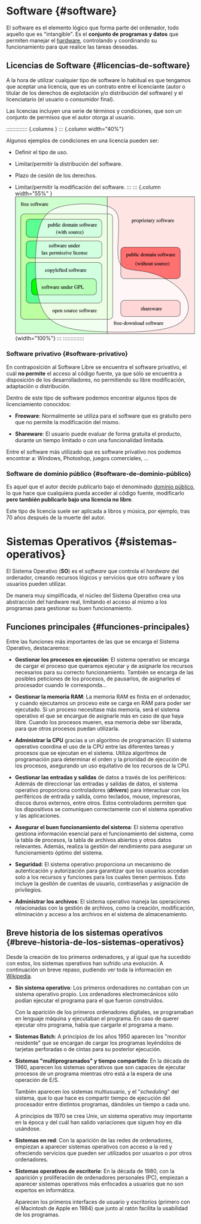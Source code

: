 
# Software {#software}

El software es el elemento lógico que forma parte del ordenador, todo aquello que es "intangible". Es el **conjunto de programas y datos** que permiten manejar el [hardware](#hardware), controlando y coordinando su funcionamiento para que realice las tareas deseadas.


## Licencias de Software {#licencias-de-software}

A la hora de utilizar cualquier tipo de software lo habitual es que tengamos que aceptar una licencia, que es un contrato entre el licenciante (autor o titular de los derechos de explotación y/o distribución del software) y el licenciatario (el usuario o consumidor final).

Las licencias incluyen una serie de términos y condiciones, que son un conjunto de permisos que el autor otorga al usuario.



:::::::::::::: {.columns }
::: {.column width="40%"}

Algunos ejemplos de condiciones en una licencia pueden ser:

-   Definir el tipo de uso.

-   Limitar/permitir la distribución del software.

-   Plazo de cesión de los derechos.

-   Limitar/permitir la modificación del software.
:::
::: {.column width="55%" }
![Esquema básico de licencias. Fuente: [Wikipedia](https://en.wikipedia.org/wiki/Free_software)](img/si/free_and_nonfree_software.png){width="100%"}
:::
::::::::::::::







### Software privativo {#software-privativo}

En contraposición al Software Libre se encuentra el software privativo, el cuál **no permite** el acceso al código fuente, ya que sólo se encuentra a disposición de los desarrolladores, no permitiendo su libre modificación, adaptación o distribución.

Dentro de este tipo de software podemos encontrar algunos tipos de licenciamiento conocidos:

-   **Freeware**: Normalmente se utiliza para el software que es gratuito pero que no permite la modificación del mismo.

-   **Shareware**: El usuario puede evaluar de forma gratuita el producto, durante un tiempo limitado o con una funcionalidad limitada.

Entre el software más utilizado que es software privativo nos podemos encontrar a: Windows, Photoshop, juegos comerciales, \...

### Software de dominio público {#software-de-dominio-público}

Es aquel que el autor decide publicarlo bajo el denominado [dominio público](https://es.wikipedia.org/wiki/Dominio_p%C3%BAblico), lo que hace que cualquiera pueda acceder al código fuente, modificarlo **pero también publicarlo bajo una licencia no libre**.

Este tipo de licencia suele ser aplicada a libros y música, por ejemplo, tras 70 años después de la muerte del autor.

# Sistemas Operativos {#sistemas-operativos}

El Sistema Operativo (**SO**) es el *software* que controla el *hardware* del ordenador, creando recursos lógicos y servicios que otro software y los usuarios pueden utilizar.

De manera muy simplificada, el núcleo del Sistema Operativo crea una abstracción del hardware real, limitando el acceso al mismo a los programas para gestionar su buen funcionamiento.

## Funciones principales {#funciones-principales}

Entre las funciones más importantes de las que se encarga el Sistema Operativo, destacaremos:

-   **Gestionar los procesos en ejecución**: El sistema operativo se encarga de cargar el proceso que queramos ejecutar y de asignarle los recursos necesarios para su correcto funcionamiento. También se encarga de las posibles peticiones de los procesos, de pausarlos, de asignarles el procesador cuando le corresponda\...

-   **Gestionar la memoria RAM**: La memoria RAM es finita en el ordenador, y cuando ejecutamos un proceso este se carga en RAM para poder ser ejecutado. Si un proceso necesitase más memoria, será el sistema operativo el que se encargue de asignarle más en caso de que haya libre. Cuando los procesos mueren, esa memoria debe ser liberada, para que otros procesos puedan utilizarla.

-   **Administrar la CPU** gracias a un algoritmo de programación: El sistema operativo coordina el uso de la CPU entre las diferentes tareas y procesos que se ejecutan en el sistema. Utiliza algoritmos de programación para determinar el orden y la prioridad de ejecución de los procesos, asegurando un uso equitativo de los recursos de la CPU.

-   **Gestionar las entradas y salidas** de datos a través de los periféricos: Además de direccionar las entradas y salidas de datos, el sistema operativo proporciona controladores (***drivers***) para interactuar con los periféricos de entrada y salida, como teclados, mouse, impresoras, discos duros externos, entre otros. Estos controladores permiten que los dispositivos se comuniquen correctamente con el sistema operativo y las aplicaciones.

-   **Asegurar el buen funcionamiento del sistema**: El sistema operativo gestiona información esencial para el funcionamiento del sistema, como la tabla de procesos, la tabla de archivos abiertos y otros datos relevantes. Además, realiza la gestión del rendimiento para asegurar un funcionamiento óptimo del sistema.

-   **Seguridad**: El sistema operativo proporciona un mecanismo de autenticación y autorización para garantizar que los usuarios accedan solo a los recursos y funciones para los cuales tienen permisos. Esto incluye la gestión de cuentas de usuario, contraseñas y asignación de privilegios.

-   **Administrar los archivos**: El sistema operativo maneja las operaciones relacionadas con la gestión de archivos, como la creación, modificación, eliminación y acceso a los archivos en el sistema de almacenamiento.

## Breve historia de los sistemas operativos {#breve-historia-de-los-sistemas-operativos}

Desde la creación de los primeros ordenadores, y al igual que ha sucedido con estos, los sistemas operativos han sufrido una evolución. A continuación un breve repaso, pudiendo ver toda la información en [Wikipedia](https://es.wikipedia.org/wiki/Historia_de_los_sistemas_operativos).

-   **Sin sistema operativo**: Los primeros ordenadores no contaban con un sistema operativo propio. Los ordenadores electromecánicos sólo podían ejecutar el programa para el que fueron construidos.

    Con la aparición de los primeros ordenadores digitales, se programaban en lenguaje máquina y ejecutaban el programa. En caso de querer ejecutar otro programa, había que cargarle el programa a mano.

-   **Sistemas Batch**: A principios de los años 1950 aparecen los "monitor residente" que se encargan de cargar los programas leyéndolos de tarjetas perforadas o de cintas para su posterior ejecución.

-   **Sistemas "multiprogramados" y tiempo compartido**: En la década de 1960, aparecen los sistemas operativos que son capaces de ejecutar procesos de un programa mientras otro está a la espera de una operación de E/S.

    También aparecen los sistemas multiusuario, y el "*scheduling*" del sistema, que lo que hace es compartir tiempo de ejecución del procesador entre distintos programas, dándoles un tiempo a cada uno.

    A principios de 1970 se crea Unix, un sistema operativo muy importante en la época y del cuál han salido variaciones que siguen hoy en día usándose.

-   **Sistemas en red**: Con la aparición de las redes de ordenadores, empiezan a aparecer sistemas operativos con acceso a la red y ofreciendo servicios que pueden ser utilizados por usuarios o por otros ordenadores.

-   **Sistemas operativos de escritorio**: En la década de 1980, con la aparición y proliferación de ordenadores personales (PC), empiezan a aparecer sistemas operativos más enfocados a usuarios que no son expertos en informática.

    Aparecen los primeros interfaces de usuario y escritorios (primero con el Macintosh de Apple en 1984) que junto al ratón facilita la usabilidad de los programas.
